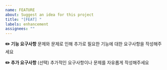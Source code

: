 ```yaml
---
name: FEATURE
about: Suggest an idea for this project
title: "[FEAT] "
labels: enhancement
assignees: ""
---
```


**✏️ 기능 요구사항**
문제와 문제로 인해 추가로 필요한 기능에 대한 요구사항을 작성해주세요

**✏️ 추가 요구사항**
(선택) 추가적인 요구사항이나 문제를 자유롭게 작성해주세요
